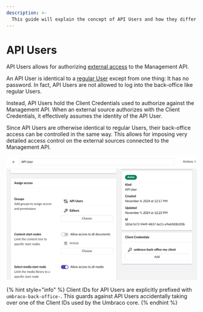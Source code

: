 ```yaml
---
description: >-
  This guide will explain the concept of API Users and how they differ from regular Users how to define
---
```


# API Users

API Users allows for authorizing [external access](../../../reference/management-api/external-access.md) to the Management API.

An API User is identical to a [regular User](README.md) except from one thing: It has no password. In fact, API Users are not allowed to log into the back-office like regular Users.

Instead, API Users hold the Client Credentials used to authorize against the Management API. When an external source authorizes with the Client Credentials, it effectively assumes the identity of the API User.

Since API Users are otherwise identical to regular Users, their back-office access can be controlled in the same way. This allows for imposing very detailed access control on the external sources connected to the Management API.

![An API User in the back-office](../images/api-user.png)

{% hint style="info" %}
Client IDs for API Users are explicitly prefixed with `umbraco-back-office-`. This guards against API Users accidentally taking over one of the Client IDs used by the Umbraco core.
{% endhint %}
